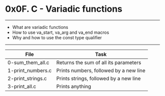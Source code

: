 # 0x0F. C - Variadic functions
---

* What are variadic functions
* How to use va_start, va_arg and va_end macros
* Why and how to use the const type qualifier

---
File|Task
---|---
0-sum_them_all.c | Returns the sum of all its parameters
1-print_numbers.c | Prints numbers, followed by a new line
2-print_strings.c | Prints strings, followed by a new line
3-print_all.c | Prints anything

